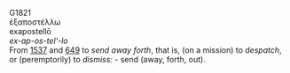<body>
  <p>G1821<br>  ἐξαποστέλλω  <br> exapostellō  <br><i>ex-ap-os-tel‘-lo </i><br>From <a href="g1537.htm">1537</a> and <a href="g0649.htm">649</a>  to <i>send</i> <i>away</i> <i>forth</i>, that is, (on a mission) to <i>despatch</i>, or (peremptorily) to <i>dismiss:</i> - send (away, forth, out).<br></p>
 </body>
